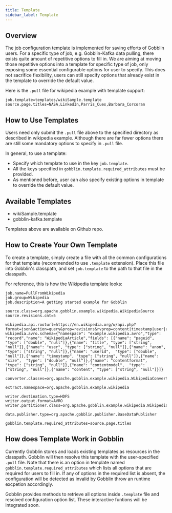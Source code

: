 ```yaml
---
title: Template
sidebar_label: Template
---
```


Overview
--------------------
The job configuration template is implemented for saving efforts of Gobblin users. For a specific type of job, e.g. Gobblin-Kafka data pulling, there exists quite amount of repetitive options to fill in. We are aiming at moving those repetitive options into a template for specific type of job, only exposing some essential configurable options for user to specify. This does not sacrifice flexibility, users can still specify options that already exist in the template to override the default value.

Here is the `.pull` file for wikipedia example with template support:

```properties
job.template=templates/wikiSample.template
source.page.titles=NASA,LinkedIn,Parris_Cues,Barbara_Corcoran

```  

How to Use Templates
--------------------
Users need only submit the `.pull` file above to the specified directory as described in wikipedia example. Although there are far fewer options there are still some mandatory options to specify in `.pull` file. 

In general, to use a template:
- Specify which template to use in the key `job.template`.
- All the keys specified in `gobblin.template.required_attributes` must be provided.
- As mentioned before, user can also specify existing options in template to override the default value. 


Available Templates 
--------------------
- wikiSample.template 
- gobblin-kafka.template 


Templates above are available on Github repo. 


How to Create Your Own Template 
--------------------
To create a template, simply create a file with all the common configurations for that template (recommended to use `.template` extension). Place this file into Gobblin's classpath, and set `job.template` to the path to that file in the classpath.

For reference, this is how the Wikipedia template looks:

```properties
job.name=PullFromWikipedia
job.group=Wikipedia
job.description=A getting started example for Gobblin

source.class=org.apache.gobblin.example.wikipedia.WikipediaSource
source.revisions.cnt=5

wikipedia.api.rooturl=https://en.wikipedia.org/w/api.php?format=json&action=query&prop=revisions&rvprop=content|timestamp|user|userid|size
wikipedia.avro.schema={"namespace": "example.wikipedia.avro","type": "record","name": "WikipediaArticle","fields": [{"name": "pageid", "type": ["double", "null"]},{"name": "title", "type": ["string", "null"]},{"name": "user", "type": ["string", "null"]},{"name": "anon", "type": ["string", "null"]},{"name": "userid",  "type": ["double", "null"]},{"name": "timestamp", "type": ["string", "null"]},{"name": "size",  "type": ["double", "null"]},{"name": "contentformat",  "type": ["string", "null"]},{"name": "contentmodel",  "type": ["string", "null"]},{"name": "content", "type": ["string", "null"]}]}

converter.classes=org.apache.gobblin.example.wikipedia.WikipediaConverter

extract.namespace=org.apache.gobblin.example.wikipedia

writer.destination.type=HDFS
writer.output.format=AVRO
writer.partitioner.class=org.apache.gobblin.example.wikipedia.WikipediaPartitioner

data.publisher.type=org.apache.gobblin.publisher.BaseDataPublisher

gobblin.template.required_attributes=source.page.titles

```

How does Template Work in Gobblin
--------------------

Currently Gobblin stores and loads existing templates as resources in the classpath. Gobblin will then resolve this template with the user-specified `.pull` file. Note that there is an option in template named  `gobblin.template.required_attributes` which lists all options that are required for users to fill in. If any of options in the required list is absent, the configuration will be detected as invalid by Gobblin throw an runtime excpetion accordingly.

Gobblin provides methods to retrieve all options inside `.template` file and resolved configuration option list. These interactive funtions will be integrated soon.
